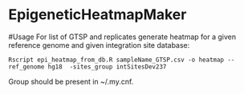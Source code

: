 # EpigeneticHeatmapMaker

#Usage
For list of GTSP and replicates generate heatmap
for a given reference genome and given integration site database:
```
Rscript epi_heatmap_from_db.R sampleName_GTSP.csv -o heatmap --ref_genome hg18  -sites_group intSitesDev237
```
Group should be present in ~/.my.cnf.

